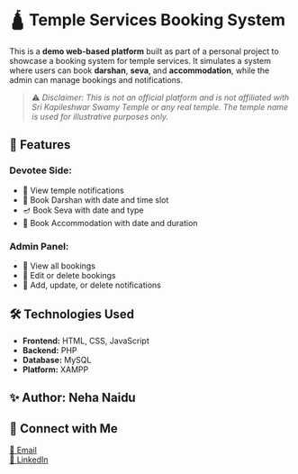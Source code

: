 # 🛕 Temple Services Booking System

This is a **demo web-based platform** built as part of a personal project to showcase a booking system for temple services. It simulates a system where users can book **darshan**, **seva**, and **accommodation**, while the admin can manage bookings and notifications.

> ⚠️ _Disclaimer: This is not an official platform and is not affiliated with Sri Kapileshwar Swamy Temple or any real temple. The temple name is used for illustrative purposes only._

## 📌 Features

### Devotee Side:
- 🔔 View temple notifications
- 🙏 Book Darshan with date and time slot
- 🪔 Book Seva with date and type
- 🏨 Book Accommodation with date and duration

### Admin Panel:
- 🧾 View all bookings
- 📝 Edit or delete bookings
- 📢 Add, update, or delete notifications

## 🛠️ Technologies Used

- **Frontend:** HTML, CSS, JavaScript
- **Backend:** PHP
- **Database:** MySQL
- **Platform:** XAMPP

## ✨ Author: Neha Naidu<br>

## 🔗 Connect with Me<br>
[📧 Email](mailto:nehanaidu0704@gmail.com)  <br>
[💼 LinkedIn](https://linkedin.com/in/nehanaidu-tech)
